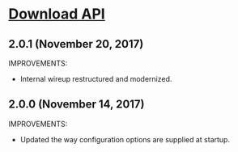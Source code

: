 # [Download API](https://smartystreets/docs/cloud/download-api)


## 2.0.1 (November 20, 2017)

IMPROVEMENTS:

- Internal wireup restructured and modernized.


## 2.0.0 (November 14, 2017)

IMPROVEMENTS:

- Updated the way configuration options are supplied at startup.
